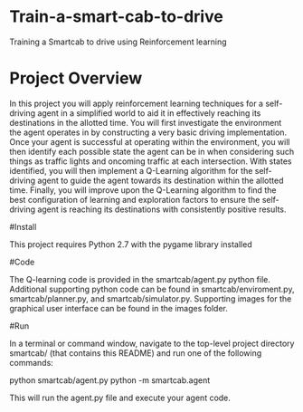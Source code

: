 # Train-a-smart-cab-to-drive
Training a Smartcab to drive using Reinforcement learning
# Project Overview
In this project you will apply reinforcement learning techniques for a self-driving agent in a simplified world to aid it in effectively reaching its destinations in the allotted time. You will first investigate the environment the agent operates in by constructing a very basic driving implementation. Once your agent is successful at operating within the environment, you will then identify each possible state the agent can be in when considering such things as traffic lights and oncoming traffic at each intersection. With states identified, you will then implement a Q-Learning algorithm for the self-driving agent to guide the agent towards its destination within the allotted time. Finally, you will improve upon the Q-Learning algorithm to find the best configuration of learning and exploration factors to ensure the self-driving agent is reaching its destinations with consistently positive results.

#Install

This project requires Python 2.7 with the pygame library installed

#Code

The Q-learning code is provided in the smartcab/agent.py python file. Additional supporting python code can be found in smartcab/enviroment.py, smartcab/planner.py, and smartcab/simulator.py. Supporting images for the graphical user interface can be found in the images folder.

#Run

In a terminal or command window, navigate to the top-level project directory smartcab/ (that contains this README) and run one of the following commands:

python smartcab/agent.py python -m smartcab.agent

This will run the agent.py file and execute your agent code.
